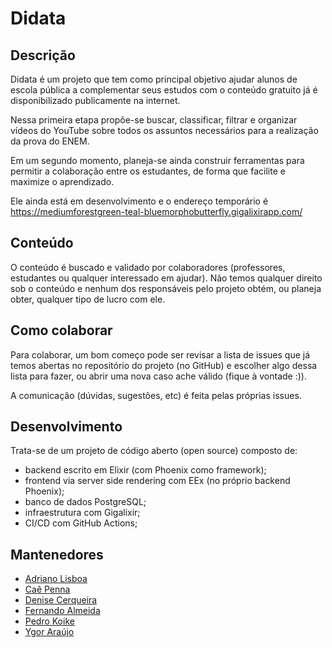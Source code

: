 # Didata

## Descrição

Didata é um projeto que tem como principal objetivo ajudar alunos de escola pública a complementar
seus estudos com o conteúdo gratuito já é disponibilizado publicamente na internet.

Nessa primeira etapa propôe-se buscar, classificar, filtrar e organizar vídeos do YouTube sobre
todos os assuntos necessários para a realização da prova do ENEM.

Em um segundo momento, planeja-se ainda construir ferramentas para permitir a colaboração entre os
estudantes, de forma que facilite e maximize o aprendizado.

Ele ainda está em desenvolvimento e o endereço temporário é
https://mediumforestgreen-teal-bluemorphobutterfly.gigalixirapp.com/

## Conteúdo

O conteúdo é buscado e validado por colaboradores (professores, estudantes ou qualquer interessado
em ajudar). Não temos qualquer direito sob o conteúdo e nenhum dos responsáveis pelo projeto
obtém, ou planeja obter, qualquer tipo de lucro com ele.

## Como colaborar

Para colaborar, um bom começo pode ser revisar a lista de issues que já temos abertas no
repositório do projeto (no GitHub) e escolher algo dessa lista para fazer, ou abrir uma nova caso
ache válido (fique à vontade :)).

A comunicação (dúvidas, sugestões, etc) é feita pelas próprias issues.

## Desenvolvimento

Trata-se de um projeto de código aberto (open source) composto de:

- backend escrito em Elixir (com Phoenix como framework);
- frontend via server side rendering com EEx (no próprio backend Phoenix);
- banco de dados PostgreSQL;
- infraestrutura com Gigalixir;
- CI/CD com GitHub Actions;

## Mantenedores

- [Adriano Lisboa](https://www.linkedin.com/in/adrianolisboacorrea/)
- [Caê Penna](https://www.linkedin.com/in/caepenna/)
- [Denise Cerqueira](https://www.linkedin.com/in/denisecerqueira/)
- [Fernando Almeida](https://www.linkedin.com/in/fernandoalmeida/)
- [Pedro Koike](https://www.linkedin.com/in/pedrokoike/)
- [Ygor Araújo](https://www.linkedin.com/in/ygoraraujo/)

